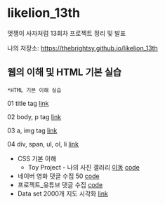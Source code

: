 # likelion_13th
멋쟁이 사자처럼 13회차 프로젝트 정리 및 발표

나의 저장소: https://thebrightsy.github.io/likelion_13th

## 웹의 이해 및 HTML 기본 실습
	*HTML 기본 이해 실습
01 title tag [link](https://github.com/thebrightsy/likelion_13th/blob/main/web_html/01_html_title.html)

02 body, p tag [link](https://github.com/thebrightsy/likelion_13th/blob/main/web_html/02_html_body_p.html)

03 a, img tag [link](https://github.com/thebrightsy/likelion_13th/blob/main/web_html/03_html_link_img.html)

04 div, span, ul, ol, li [link](https://github.com/thebrightsy/likelion_13th/blob/main/web_html/04_html_div_span.html)

* CSS 기본 이해
    * Toy Project - 나의 사진 갤러리 [이동](https://thebrightsy.github.io/likelion_13th/02_css_gallery/14_img_gallery.html) [code](https://github.com/thebrightsy/likelion_13th/blob/main/02_css_gallery/14_img_gallery.html)
* 네이버 영화 댓글 수집 50 [code](https://github.com/thebrightsy/likelion_13th/blob/main/04_movie_review/14_review_assignment.py)
* 프로젝트_유튜브 댓글 수집 [code](https://github.com/thebrightsy/likelion_13th/blob/main/05_youtube_review/youtube_0916.ipynb)
* Data set 2000개 지도 시각화 [link](https://github.com/thebrightsy/likelion_13th/blob/main/06_folium/police_data.html)
